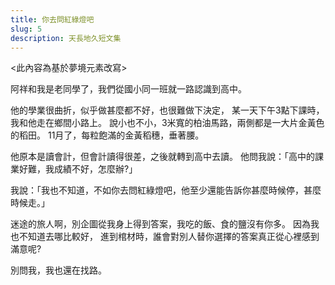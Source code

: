 ```yaml
---
title: 你去問紅綠燈吧
slug: 5
description: 天長地久短文集
---
```


<此內容為基於夢境元素改寫>

阿祥和我是老同學了，我們從國小同一班就一路認識到高中。

他的學業很曲折，似乎做甚麼都不好，也很難做下決定，
某一天下午3點下課時，我和他走在鄉間小路上。
說小也不小，3米寬的柏油馬路，兩側都是一大片金黃色的稻田。
11月了，每粒飽滿的金黃稻穗，垂著腰。

他原本是讀會計，但會計讀得很差，之後就轉到高中去讀。
他問我說：「高中的課業好難，我成績不好，怎麼辦?」

我說：「我也不知道，不如你去問紅綠燈吧，他至少還能告訴你甚麼時候停，甚麼時候走。」

迷途的旅人啊，別企圖從我身上得到答案，我吃的飯、食的鹽沒有你多。
因為我也不知道去哪比較好，
進到棺材時，誰會對別人替你選擇的答案真正從心裡感到滿意呢?  

別問我，我也還在找路。